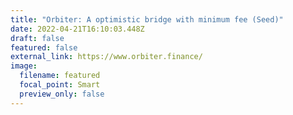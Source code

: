 ```yaml
---
title: "Orbiter: A optimistic bridge with minimum fee (Seed)"
date: 2022-04-21T16:10:03.448Z
draft: false
featured: false
external_link: https://www.orbiter.finance/
image:
  filename: featured
  focal_point: Smart
  preview_only: false
---
```

